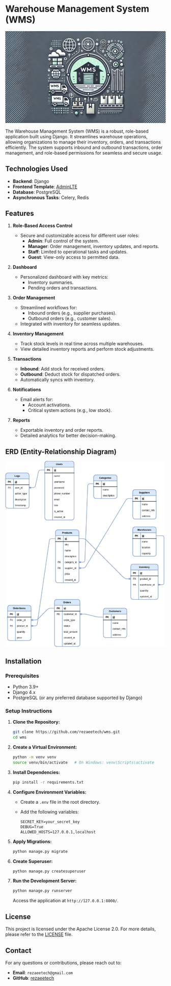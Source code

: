 # Warehouse Management System (WMS)

![WMS Thumbnail](./WMS_Thumbnail.png)

The Warehouse Management System (WMS) is a robust, role-based application built using Django. It streamlines warehouse operations, allowing organizations to manage their inventory, orders, and transactions efficiently. The system supports inbound and outbound transactions, order management, and role-based permissions for seamless and secure usage.

## Technologies Used

- **Backend**: Django
- **Frontend Template**: [AdminLTE](https://github.com/ColorlibHQ/AdminLTE)
- **Database**: PostgreSQL
- **Asynchronous Tasks**: Celery, Redis

## Features

1. **Role-Based Access Control**
   - Secure and customizable access for different user roles:
     - **Admin**: Full control of the system.
     - **Manager**: Order management, inventory updates, and reports.
     - **Staff**: Limited to operational tasks and updates.
     - **Guest**: View-only access to permitted data.

2. **Dashboard**
   - Personalized dashboard with key metrics:
     - Inventory summaries.
     - Pending orders and transactions.

3. **Order Management**
   - Streamlined workflows for:
     - Inbound orders (e.g., supplier purchases).
     - Outbound orders (e.g., customer sales).
   - Integrated with inventory for seamless updates.

4. **Inventory Management**
   - Track stock levels in real time across multiple warehouses.
   - View detailed inventory reports and perform stock adjustments.

5. **Transactions**
   - **Inbound**: Add stock for received orders.
   - **Outbound**: Deduct stock for dispatched orders.
   - Automatically syncs with inventory.

6. **Notifications**
   - Email alerts for:
     - Account activations.
     - Critical system actions (e.g., low stock).

7. **Reports**
   - Exportable inventory and order reports.
   - Detailed analytics for better decision-making.

## ERD (Entity-Relationship Diagram)

![ER_Diagram.png](./ER_Diagram.png)

## Installation

### Prerequisites

- Python 3.9+
- Django 4.x
- PostgreSQL (or any preferred database supported by Django)

### Setup Instructions

1. **Clone the Repository:**

   ```bash
   git clone https://github.com/rezaeetech/wms.git
   cd wms
   ```

2. **Create a Virtual Environment:**

   ```bash
   python -m venv venv
   source venv/bin/activate   # On Windows: venv\Scripts\activate
   ```

3. **Install Dependencies:**

   ```bash
   pip install -r requirements.txt
   ```

4. **Configure Environment Variables:**
   - Create a `.env` file in the root directory.
   - Add the following variables:

     ```env
     SECRET_KEY=your_secret_key
     DEBUG=True
     ALLOWED_HOSTS=127.0.0.1,localhost
     ```

5. **Apply Migrations:**

   ```bash
   python manage.py migrate
   ```

6. **Create Superuser:**

   ```bash
   python manage.py createsuperuser
   ```

7. **Run the Development Server:**

   ```bash
   python manage.py runserver
   ```

   Access the application at `http://127.0.0.1:8000/`.

## License

This project is licensed under the Apache License 2.0. For more details, please refer to the [LICENSE](./LICENSE.txt) file.

## Contact

For any questions or contributions, please reach out to:

- **Email**: `rezaeetech@gmail.com`
- **GitHub**: [rezaeetech](https://github.com/rezaeetech)
